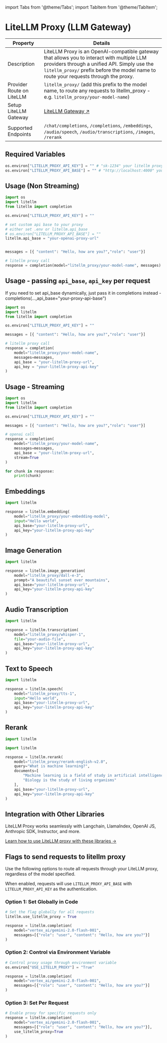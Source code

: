 import Tabs from '@theme/Tabs';
import TabItem from '@theme/TabItem';

# LiteLLM Proxy (LLM Gateway)


| Property | Details |
|-------|-------|
| Description | LiteLLM Proxy is an OpenAI-compatible gateway that allows you to interact with multiple LLM providers through a unified API. Simply use the `litellm_proxy/` prefix before the model name to route your requests through the proxy. |
| Provider Route on LiteLLM | `litellm_proxy/` (add this prefix to the model name, to route any requests to litellm_proxy - e.g. `litellm_proxy/your-model-name`) |
| Setup LiteLLM Gateway | [LiteLLM Gateway ↗](../simple_proxy) |
| Supported Endpoints |`/chat/completions`, `/completions`, `/embeddings`, `/audio/speech`, `/audio/transcriptions`, `/images`, `/rerank` |



## Required Variables

```python
os.environ["LITELLM_PROXY_API_KEY"] = "" # "sk-1234" your litellm proxy api key 
os.environ["LITELLM_PROXY_API_BASE"] = "" # "http://localhost:4000" your litellm proxy api base
```


## Usage (Non Streaming)
```python
import os 
import litellm
from litellm import completion

os.environ["LITELLM_PROXY_API_KEY"] = ""

# set custom api base to your proxy
# either set .env or litellm.api_base
# os.environ["LITELLM_PROXY_API_BASE"] = ""
litellm.api_base = "your-openai-proxy-url"


messages = [{ "content": "Hello, how are you?","role": "user"}]

# litellm proxy call
response = completion(model="litellm_proxy/your-model-name", messages)
```

## Usage - passing `api_base`, `api_key` per request

If you need to set api_base dynamically, just pass it in completions instead - completions(...,api_base="your-proxy-api-base")

```python
import os 
import litellm
from litellm import completion

os.environ["LITELLM_PROXY_API_KEY"] = ""

messages = [{ "content": "Hello, how are you?","role": "user"}]

# litellm proxy call
response = completion(
    model="litellm_proxy/your-model-name", 
    messages=messages, 
    api_base = "your-litellm-proxy-url",
    api_key = "your-litellm-proxy-api-key"
)
```
## Usage - Streaming

```python
import os 
import litellm
from litellm import completion

os.environ["LITELLM_PROXY_API_KEY"] = ""

messages = [{ "content": "Hello, how are you?","role": "user"}]

# openai call
response = completion(
    model="litellm_proxy/your-model-name", 
    messages=messages,
    api_base = "your-litellm-proxy-url", 
    stream=True
)

for chunk in response:
    print(chunk)
```

## Embeddings

```python
import litellm

response = litellm.embedding(
    model="litellm_proxy/your-embedding-model",
    input="Hello world",
    api_base="your-litellm-proxy-url",
    api_key="your-litellm-proxy-api-key"
)
```

## Image Generation

```python
import litellm

response = litellm.image_generation(
    model="litellm_proxy/dall-e-3",
    prompt="A beautiful sunset over mountains",
    api_base="your-litellm-proxy-url",
    api_key="your-litellm-proxy-api-key"
)
```

## Audio Transcription

```python
import litellm

response = litellm.transcription(
    model="litellm_proxy/whisper-1",
    file="your-audio-file",
    api_base="your-litellm-proxy-url",
    api_key="your-litellm-proxy-api-key"
)
```

## Text to Speech

```python
import litellm

response = litellm.speech(
    model="litellm_proxy/tts-1",
    input="Hello world",
    api_base="your-litellm-proxy-url",
    api_key="your-litellm-proxy-api-key"
)
``` 

## Rerank

```python
import litellm

import litellm

response = litellm.rerank(
    model="litellm_proxy/rerank-english-v2.0",
    query="What is machine learning?",
    documents=[
        "Machine learning is a field of study in artificial intelligence",
        "Biology is the study of living organisms"
    ],
    api_base="your-litellm-proxy-url",
    api_key="your-litellm-proxy-api-key"
)
```


## Integration with Other Libraries

LiteLLM Proxy works seamlessly with Langchain, LlamaIndex, OpenAI JS, Anthropic SDK, Instructor, and more.

[Learn how to use LiteLLM proxy with these libraries →](../proxy/user_keys)

## Flags to send requests to litellm proxy

Use the following options to route all requests through your LiteLLM proxy, regardless of the model specified.

When enabled, requests will use `LITELLM_PROXY_API_BASE` with `LITELLM_PROXY_API_KEY` as the authentication.

### Option 1: Set Globally in Code

```python
# Set the flag globally for all requests
litellm.use_litellm_proxy = True

response = litellm.completion(
    model="vertex_ai/gemini-2.0-flash-001",
    messages=[{"role": "user", "content": "Hello, how are you?"}]
)
```

### Option 2: Control via Environment Variable

```python
# Control proxy usage through environment variable
os.environ["USE_LITELLM_PROXY"] = "True"

response = litellm.completion(
    model="vertex_ai/gemini-2.0-flash-001",
    messages=[{"role": "user", "content": "Hello, how are you?"}]
)
```

### Option 3: Set Per Request

```python
# Enable proxy for specific requests only
response = litellm.completion(
    model="vertex_ai/gemini-2.0-flash-001",
    messages=[{"role": "user", "content": "Hello, how are you?"}],
    use_litellm_proxy=True
)
```
